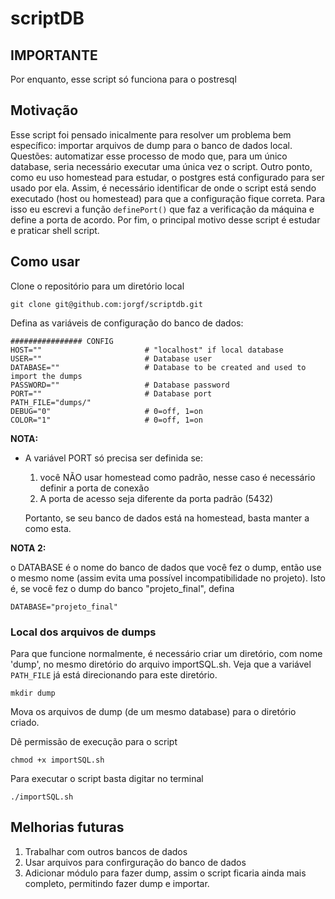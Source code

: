# scriptDB
## IMPORTANTE
Por enquanto, esse script só funciona para o postresql

## Motivação
Esse script foi pensado inicalmente para resolver um problema bem específico: importar arquivos de dump para o banco de dados local.
Questões: automatizar esse processo de modo que, para um único database, seria necessário executar uma única vez o script. Outro ponto, como eu uso homestead para estudar, o postgres está configurado para ser usado por ela. Assim, é necessário identificar de onde o script está sendo executado (host ou homestead) para que a configuração fique correta. Para isso eu escrevi a função ```definePort()``` que faz a verificação da máquina e define a porta de acordo. Por fim, o principal motivo desse script é estudar e praticar shell script.

## Como usar
Clone o repositório para um diretório local
```
git clone git@github.com:jorgf/scriptdb.git
```
Defina as variáveis de configuração do banco de dados:
```
################ CONFIG 
HOST=""                       # "localhost" if local database   
USER=""                       # Database user
DATABASE=""                   # Database to be created and used to import the dumps
PASSWORD=""                   # Database password
PORT=""                       # Database port
PATH_FILE="dumps/"
DEBUG="0"                     # 0=off, 1=on
COLOR="1"                     # 0=off, 1=on
```
<strong>NOTA:</strong>
- A variável PORT só precisa ser definida se:
    1. você NÃO usar homestead como padrão, nesse caso é necessário definir a porta de conexão
    2. A porta de acesso seja diferente da porta padrão (5432)

    Portanto, se seu banco de dados está na homestead, basta manter a como esta.

<strong>NOTA 2:</strong>

o DATABASE é o nome do banco de dados que você fez o dump, então use o mesmo nome (assim evita uma possível incompatibilidade no projeto). Isto é, se você fez o dump do banco "projeto_final", defina 
```
DATABASE="projeto_final"
```
### Local dos arquivos de dumps
Para que funcione normalmente, é necessário criar um diretório, com nome 'dump', no mesmo diretório do arquivo importSQL.sh. Veja que a variável ```PATH_FILE``` já está direcionando para este diretório.
```
mkdir dump
```
Mova os arquivos de dump (de um mesmo database) para o diretório criado.

Dê permissão de execução para o script 
```
chmod +x importSQL.sh
```

Para executar o script basta digitar no terminal
```
./importSQL.sh
```

## Melhorias futuras
1. Trabalhar com outros bancos de dados
2. Usar arquivos para confirguração do banco de dados
3. Adicionar módulo para fazer dump, assim o script ficaria ainda mais completo, permitindo fazer dump e importar.